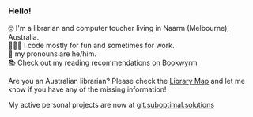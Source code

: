 ### Hello!

🤓 I'm a librarian and computer toucher living in Naarm (Melbourne), Australia.  
👨🏻‍💻 I code mostly for fun and sometimes for work.  
👤 my pronouns are he/him.  
📚 Check out my reading recommendations [on Bookwyrm](https://bookwyrm.social/user/hugh)  

Are you an Australian librarian? Please check the [Library Map](https://librarymap.hugh.run) and let me know if you have any of the missing information!

My active personal projects are now at [git.suboptimal.solutions](https://git.suboptimal.solutions)
